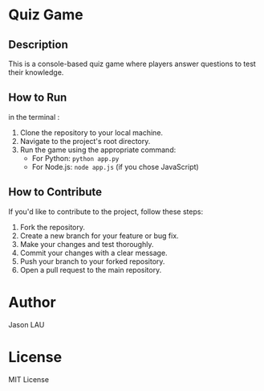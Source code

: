 # Quiz Game

## Description
This is a console-based quiz game where players answer questions to test their knowledge.

## How to Run
in the terminal :
1. Clone the repository to your local machine.
2. Navigate to the project's root directory.
3. Run the game using the appropriate command:
   - For Python: `python app.py`
   - For Node.js: `node app.js` (if you chose JavaScript)

## How to Contribute
If you'd like to contribute to the project, follow these steps:
1. Fork the repository.
2. Create a new branch for your feature or bug fix.
3. Make your changes and test thoroughly.
4. Commit your changes with a clear message.
5. Push your branch to your forked repository.
6. Open a pull request to the main repository.

# Author

Jason LAU

# License

MIT License
